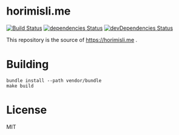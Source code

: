 # horimisli.me
[![Build Status](https://travis-ci.org/horimislime/horimisli.me.svg?branch=master)](https://travis-ci.org/horimislime/horimisli.me) [![dependencies Status](https://david-dm.org/horimislime/horimisli.me/status.svg)](https://david-dm.org/horimislime/horimisli.me) [![devDependencies Status](https://david-dm.org/horimislime/horimisli.me/dev-status.svg)](https://david-dm.org/horimislime/horimisli.me?type=dev)

This repository is the source of https://horimisli.me .

# Building

```
bundle install --path vendor/bundle
make build
```

# License
MIT
